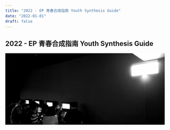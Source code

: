 ```yaml
---
title: "2022 - EP 青春合成指南 Youth Synthesis Guide"
date: "2022-01-01"
draft: false
---
```


## 2022 - EP 青春合成指南 Youth Synthesis Guide

![album](./album.jpg)
